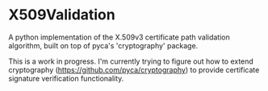 # X509Validation
A python implementation of the X.509v3 certificate path validation algorithm, 
built on top of pyca's 'cryptography' package.

This is a work in progress. I'm currently trying to figure out how to extend cryptography (https://github.com/pyca/cryptography) to provide certificate signature verification functionality.

